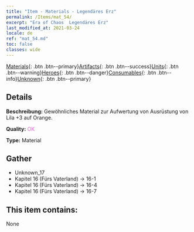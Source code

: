 ```yaml
---
title: "Item - Materials - Legendäres Erz"
permalink: /Items/mat_54/
excerpt: "Era of Chaos  Legendäres Erz"
last_modified_at: 2021-03-24
locale: de
ref: "mat_54.md"
toc: false
classes: wide
---
```

 [Materials](/de/Items/){: .btn .btn--primary}[Artifacts](/de/Items/Artifacts/){: .btn .btn--success}[Units](/de/Items/Units/){: .btn .btn--warning}[Heroes](/de/Items/Heroes/){: .btn .btn--danger}[Consumables](/de/Items/Consumables/){: .btn .btn--info}[Unknown](/de/Items/Unknown/){: .btn .btn--primary}

## Details
 **Beschreibung:** Gewöhnliches Material zur Aufwertung von Ausrüstung von Lila +3 auf Orange.

 **Quality:** <span style="color: #DA70D6">OK</span>

 **Type:** Material

## Gather

*    Unknown_17 
*    Kapitel 16 (Fürs Vaterland) -> 16-1 
*    Kapitel 16 (Fürs Vaterland) -> 16-4 
*    Kapitel 16 (Fürs Vaterland) -> 16-7 

## This item contains:

  None

